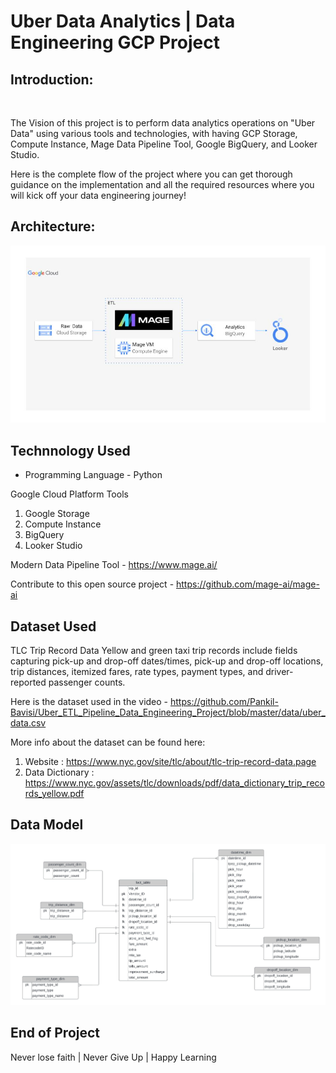 # Uber Data Analytics | Data Engineering GCP Project 
<html>
  <h2 tabindex="-1"><a aria-hidden="true"></a>  
<!--     tabindex="-1"><a aria-hidden="true" -->
    Introduction:
  </h2>
  <p dir="auto">
    <br style="display: block; margin:10px 0; content=''; ">
    <p style="margin-top: 0px; text-size: 50px;" dir="auto">The Vision of this project is to perform data analytics operations on "Uber Data" using various tools and technologies, with having GCP Storage, Compute Instance, 
      Mage Data Pipeline Tool, Google BigQuery, and Looker Studio.
    <p>Here is the complete flow of the project where you can get thorough guidance on the implementation and all the required resources where you will kick off your data engineering journey!</p>
  </p>
  
  <h2>Architecture:</h2>
  <p dir="auto">
    <a href="https://github.com/Pankil-Bavisi/Uber_ETL_Pipeline_Data_Engineering_Project/blob/master/architecture.jpg">
      <img id="architecture" src="https://github.com/Pankil-Bavisi/Uber_ETL_Pipeline_Data_Engineering_Project/blob/master/architecture.jpg" style="margin-top: 0px; text-size: 50px;"> </img>
    </a>
  </p>
  
  <h2>Technnology Used</h2>
    <ul>
      <li>Programming Language - Python</li>
    </ul>
    <p>Google Cloud Platform Tools</p>
      <ol>
        <li>Google Storage</li>
        <li>Compute Instance</li>
        <li>BigQuery</li>
        <li>Looker Studio</li>
      </ol>
    <p>Modern Data Pipeline Tool - <a href="https://www.mage.ai/"> https://www.mage.ai/ </a></p>
    <p>Contribute to this open source project - <a href="https://github.com/mage-ai/mage-ai">https://github.com/mage-ai/mage-ai</a></p>
  
  <h2>Dataset Used</h2>
    <p dir="auto">TLC Trip Record Data Yellow and green taxi trip records include fields capturing pick-up and drop-off dates/times, pick-up and drop-off locations, trip distances, itemized fares, rate types, payment types, and driver-reported passenger counts.</p>
    <p>Here is the dataset used in the video - <a href="https://github.com/Pankil-Bavisi/Uber_ETL_Pipeline_Data_Engineering_Project/blob/master/data/uber_data.csv">https://github.com/Pankil-Bavisi/Uber_ETL_Pipeline_Data_Engineering_Project/blob/master/data/uber_data.csv</a>
    </p>
    <p>More info about the dataset can be found here: </p>
    <ol>
      <li>Website : <a href="https://www.nyc.gov/site/tlc/about/tlc-trip-record-data.page">https://www.nyc.gov/site/tlc/about/tlc-trip-record-data.page</a></li>
      <li>Data Dictionary : <a href="https://www.nyc.gov/assets/tlc/downloads/pdf/data_dictionary_trip_records_yellow.pdf">https://www.nyc.gov/assets/tlc/downloads/pdf/data_dictionary_trip_records_yellow.pdf</a></li>
    </ol>
    
  <h2>Data Model</h2>
  <p>
    <a href="https://github.com/Pankil-Bavisi/Uber_ETL_Pipeline_Data_Engineering_Project/blob/master/architecture.jpg">
      <img id="architecture" src="https://github.com/Pankil-Bavisi/Uber_ETL_Pipeline_Data_Engineering_Project/blob/master/Uber%20Data%20Model.jpeg"></img>
    </a>
  </p>
  
  <h2 tabindex="-1" dir="auto">End of Project</h2>
  <p dir="auto">Never lose faith | Never Give Up | Happy Learning</p>
  
</html>

